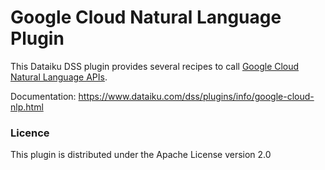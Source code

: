 # Google Cloud Natural Language Plugin

This Dataiku DSS plugin provides several recipes to call [Google Cloud Natural Language APIs](https://cloud.google.com/natural-language/).

Documentation: https://www.dataiku.com/dss/plugins/info/google-cloud-nlp.html

### Licence
This plugin is distributed under the Apache License version 2.0
